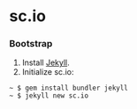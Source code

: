 # sc.io

### Bootstrap

1. Install [Jekyll](https://jekyllrb.com/).
2. Initialize sc.io:
```
~ $ gem install bundler jekyll
~ $ jekyll new sc.io
```
